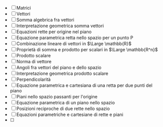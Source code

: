- [ ] Matrici
- [ ] Vettori
- [ ] Somma algebrica fra vettori
- [ ] Interpretazione geometrica somma vettori
- [ ] Equazioni rette per origine nel piano
- [ ] Equazione parametrica retta nello spazio per un punto P
- [ ] Combinazione lineare di vettori in $\Large \mathbb{R}$ 
- [ ] Proprietà di somma e prodotto per scalari in $\Large \mathbb{R^n}$ 
- [ ] Prodotto scalare 
- [ ] Norma di vettore
- [ ] Angoli fra vettori del piano e dello spazio
- [ ] Interpretazione geometrica prodotto scalare
- [ ] Perpendicolarità
- [ ] Equazione parametrica e cartesiana di una retta per due punti del piano 
- [ ] Piani nello spazio passanti per l'origine
- [ ] Equazione parametrica di un piano nello spazio
- [ ] Posizioni reciproche di due rette nello spazio
- [ ] Equazioni parametriche e cartesiane di rette e piani 
- [ ] 